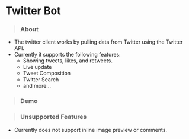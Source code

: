 # Twitter Bot

> ### About

- The twitter client works by pulling data from Twitter using the Twitter API.
- Currently it supports the following features:
  - Showing tweets, likes, and retweets.
  - Live update
  - Tweet Composition
  - Twitter Search
  - and more...

> ### Demo

<blockquote class="imgur-embed-pub" lang="en" data-id="a/NolU2Ix" data-context="false" ><a href="//imgur.com/a/NolU2Ix"></a></blockquote><script async src="//s.imgur.com/min/embed.js" charset="utf-8"></script>

> ### Unsupported Features

- Currently does not support inline image preview or comments.
